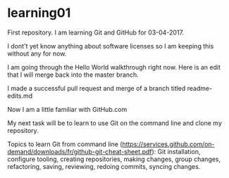 # learning01
First repository. I am learning Git and GitHub for 03-04-2017.

I dont't yet know anything about software licenses so I am keeping this without any for now. 

I am going through the Hello World walkthrough right now. Here is an edit that I will merge back into the master branch.

I made a successful pull request and merge of a branch titled readme-edits.md

Now I am a little familiar with GitHub.com 

My next task will be to learn to use Git on the command line and clone my repository.

Topics to learn Git from command line (https://services.github.com/on-demand/downloads/fr/github-git-cheat-sheet.pdf): 
Git installation,
configure tooling,
creating repositories,
making changes,
group changes,
refactoring,
saving,
reviewing,
redoing commits,
syncing changes.
